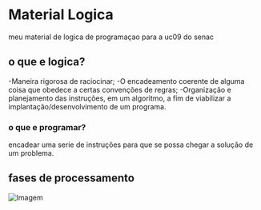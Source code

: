 # Material Logica
meu material de logica de programaçao para a uc09 do senac

## o que e logica?

-Maneira rigorosa de raciocinar;
-O encadeamento coerente de alguma coisa que
obedece a certas convenções de regras;
-Organização e planejamento das instruções, em um
algoritmo, a fim de viabilizar a
implantação/desenvolvimento de um programa.

### o que e programar?
encadear uma serie de instruções para que se possa chegar a solução de um problema.

## fases de processamento

![Imagem](https://user-images.githubusercontent.com/67079324/84964059-7e38c000-b0e1-11ea-8727-ea1746bc9e2d.JPG)
